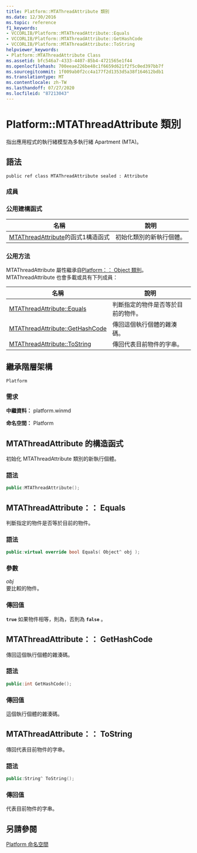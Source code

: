 ```yaml
---
title: Platform::MTAThreadAttribute 類別
ms.date: 12/30/2016
ms.topic: reference
f1_keywords:
- VCCORLIB/Platform::MTAThreadAttribute::Equals
- VCCORLIB/Platform::MTAThreadAttribute::GetHashCode
- VCCORLIB/Platform::MTAThreadAttribute::ToString
helpviewer_keywords:
- Platform::MTAThreadAttribute Class
ms.assetid: bfc546a7-4333-4407-85b4-4721565e1f44
ms.openlocfilehash: 700eeae226be48c1f6659d621f2f5c0ed397bb7f
ms.sourcegitcommit: 1f009ab0f2cc4a177f2d1353d5a38f164612bdb1
ms.translationtype: MT
ms.contentlocale: zh-TW
ms.lasthandoff: 07/27/2020
ms.locfileid: "87213043"
---
```

# <a name="platformmtathreadattribute-class"></a>Platform::MTAThreadAttribute 類別

指出應用程式的執行緒模型為多執行緒 Apartment (MTA)。

## <a name="syntax"></a>語法

```
public ref class MTAThreadAttribute sealed : Attribute
```

### <a name="members"></a>成員

### <a name="public-constructors"></a>公用建構函式

|名稱|說明|
|----------|-----------------|
|[MTAThreadAttribute](#ctor)的函式1構造函式|初始化類別的新執行個體。|

### <a name="public-methods"></a>公用方法

MTAThreadAttribute 屬性繼承自[Platform：： Object 類別](../cppcx/platform-object-class.md)。 MTAThreadAttribute 也會多載或具有下列成員：

|名稱|說明|
|----------|-----------------|
|[MTAThreadAttribute::Equals](#equals)|判斷指定的物件是否等於目前的物件。|
|[MTAThreadAttribute::GetHashCode](#gethashcode)|傳回這個執行個體的雜湊碼。|
|[MTAThreadAttribute::ToString](#tostring)|傳回代表目前物件的字串。|

## <a name="inheritance-hierarchy"></a>繼承階層架構

`Platform`

### <a name="requirements"></a>需求

**中繼資料：** platform.winmd

**命名空間：** Platform

## <a name="mtathreadattribute-constructor"></a><a name="ctor"></a>MTAThreadAttribute 的構造函式

初始化 MTAThreadAttribute 類別的新執行個體。

### <a name="syntax"></a>語法

```cpp
public:MTAThreadAttribute();
```

## <a name="mtathreadattributeequals"></a><a name="equals"></a>MTAThreadAttribute：： Equals

判斷指定的物件是否等於目前的物件。

### <a name="syntax"></a>語法

```cpp
public:virtual override bool Equals( Object^ obj );
```

### <a name="parameters"></a>參數

*obj*<br/>
要比較的物件。

### <a name="return-value"></a>傳回值

**`true`** 如果物件相等，則為，否則為 **`false`** 。

## <a name="mtathreadattributegethashcode"></a><a name="gethashcode"></a>MTAThreadAttribute：： GetHashCode

傳回這個執行個體的雜湊碼。

### <a name="syntax"></a>語法

```cpp
public:int GetHashCode();
```

### <a name="return-value"></a>傳回值

這個執行個體的雜湊碼。

## <a name="mtathreadattributetostring"></a><a name="tostring"></a>MTAThreadAttribute：： ToString

傳回代表目前物件的字串。

### <a name="syntax"></a>語法

```cpp
public:String^ ToString();
```

### <a name="return-value"></a>傳回值

代表目前物件的字串。

## <a name="see-also"></a>另請參閱

[Platform 命名空間](platform-namespace-c-cx.md)
